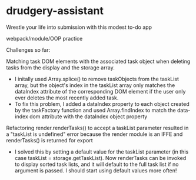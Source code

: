 # drudgery-assistant
Wrestle your life into submission with this modest to-do app

webpack/module/OOP practice

Challenges so far:

Matching task DOM elements with the associated task object when deleting tasks from the display and the storage array.
  - I initally used Array.splice() to remove taskObjects from the taskList array, but the object's index in the taskList array only matches the dataIndex attribute of the corresponding DOM element if the user only ever deletes the most recently added task.
  - To fix this problem, I added a dataIndex property to each object created by the taskFactory function and used Array.findIndex to match the data-index dom attribute with the dataIndex object property

Refactoring render.renderTasks() to accept a taskList parameter resulted in a "taskList is undefined" error because the render module is an IFFE and renderTasks() is returned for export
  - I solved this by setting a default value for the taskList parameter (in this case taskList = storage.getTaskList). Now renderTasks can be invoked to display sorted task lists, and it will default to the full task list if no argument is passed. I should start using default values more often!
